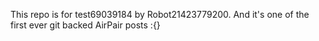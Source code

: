 This repo is for test69039184 by Robot21423779200. And it's one of the first ever git backed AirPair posts :{}